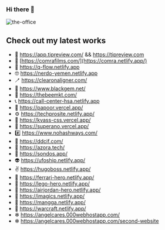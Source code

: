 ### Hi there 👋

![the-office](https://user-images.githubusercontent.com/55395282/230661140-05649792-aa15-4dae-9ce7-35094795afef.gif)

## Check out my latest works
- 💸 https://app.tipreview.com/ && https://tipreview.com
- 📸 [https://comrafilms.com/](https://comra.netlify.app/)
- 👥 https://q-flow.netlify.app
- 🤓 https://nerdo-yemen.netlify.app
- 🪥 https://clearonaligner.com/
- 💎 https://www.blackgem.net/
- 🐝 https://thebeemkt.com/
- 📞 https://call-center-hsa.netlify.app
- 🚙 https://papoor.vercel.app/
- ⚙️ https://techprosite.netlify.app/
- 🍺 https://kvass-css.vercel.app/
- 🍧 https://superano.vercel.app/
- #️⃣ https://www.nohashways.com/
- 🧼 https://ddcif.com/
- 🏪 https://azora.tech/
- 🎒 https://sondos.app/
- 👽 https://ufoship.netlify.app/
- ✌ https://hugoboss.netlify.app/
- 🚗 https://ferrari-hero.netlify.app/
- 🚗 https://lego-hero.netlify.app/
- 🌆 https://airjordan-hero.netlify.app/
- 🌃 https://imagics.netlify.app/
- 🍵 https://mangga.netlify.app/
- 🔫 https://warcraft.netlify.app/
- ✻ https://angelcares.000webhostapp.com/
- ✻ https://angelcares.000webhostapp.com/second-website

